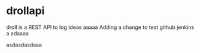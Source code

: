 drollapi
========

droll is a REST API to log ideas
aaaaa
Adding a change to test github jenkins a adaaaa

asdasdasdaaa
